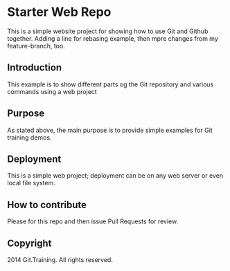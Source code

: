 # Starter Web Repo

This is a simple website project for showing how to use Git and Github together. Adding a line for rebasing example, then mpre changes from my feature-branch, too.

## Introduction

This example is to show different parts og the Git repository and various commands using a web project


## Purpose

As stated above, the main purpose is to provide simple examples for Git training demos. 

## Deployment

This is a simple web project; deployment can be on any web server or even local file system. 

## How to contribute

Please for this repo and then issue Pull Requests for review.

## Copyright

2014 Git.Training. All rights reserved.